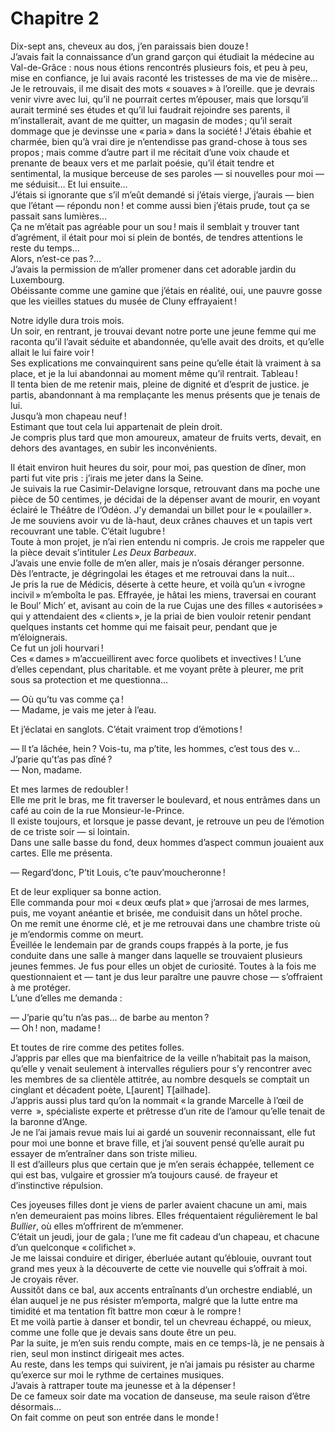 # Chapitre 2

Dix-sept ans, cheveux au dos, j’en paraissais bien douze !  
J’avais fait la connaissance d’un grand garçon qui étudiait la médecine au
Val-de-Grâce : nous nous étions rencontrés plusieurs fois, et peu à peu, mise en
confiance, je lui avais raconté les tristesses de ma vie de misère…  
Je le retrouvais, il me disait des mots « souaves » à l’oreille. que je devrais
venir vivre avec lui, qu’il ne pourrait certes m’épouser, mais que lorsqu’il
aurait terminé ses études et qu’il lui faudrait rejoindre ses parents, il
m’installerait, avant de me quitter, un magasin de modes ; qu’il serait dommage
que je devinsse une « paria » dans la société ! J’étais ébahie et charmée, bien
qu’à vrai dire je n’entendisse pas grand-chose à tous ses propos ; mais comme
d’autre part il me récitait d’une voix chaude et prenante de beaux vers et me
parlait poésie, qu’il était tendre et sentimental, la musique berceuse de ses
paroles — si nouvelles pour moi — me séduisit… Et lui ensuite…  
J’étais si ignorante que s’il m’eût demandé si j’étais vierge, j’aurais — bien
que l’étant — répondu non ! et comme aussi bien j’étais prude, tout ça se
passait sans lumières…  
Ça ne m’était pas agréable pour un sou ! mais il semblait y trouver tant
d’agrément, il était pour moi si plein de bontés, de tendres attentions le reste
du temps…  
Alors, n’est-ce pas ?…  
J’avais la permission de m’aller promener dans cet adorable jardin du
Luxembourg.  
Obéissante comme une gamine que j’étais en réalité, oui, une pauvre gosse que
les vieilles statues du musée de Cluny effrayaient !

Notre idylle dura trois mois.  
Un soir, en rentrant, je trouvai devant notre porte une jeune femme qui me
raconta qu’il l’avait séduite et abandonnée, qu’elle avait des droits, et
qu’elle allait le lui faire voir !  
Ses explications me convainquirent sans peine qu’elle était là vraiment à sa
place, et je la lui abandonnai au moment même qu’il rentrait. Tableau !  
Il tenta bien de me retenir mais, pleine de dignité et d’esprit de justice. je
partis, abandonnant à ma remplaçante les menus présents que je tenais de lui.  
Jusqu’à mon chapeau neuf !  
Estimant que tout cela lui appartenait de plein droit.  
Je compris plus tard que mon amoureux, amateur de fruits verts, devait, en
dehors des avantages, en subir les inconvénients.  

Il était environ huit heures du soir, pour moi, pas question de dîner, mon parti
fut vite pris : j’irais me jeter dans la Seine.  
Je suivais la rue Casimir-Delavigne lorsque, retrouvant dans ma poche une pièce
de 50 centimes, je décidai de la dépenser avant de mourir, en voyant éclairé le
Théâtre de l’Odéon. J’y demandai un billet pour le « poulailler ».  
Je me souviens avoir vu de là-haut, deux crânes chauves et un tapis vert
recouvrant une table. C’était lugubre !  
Toute à mon projet, je n’ai rien entendu ni compris. Je crois me rappeler que la
pièce devait s’intituler _Les Deux Barbeaux_.  
J’avais une envie folle de m’en aller, mais je n’osais déranger personne.  
Dès l’entracte, je dégringolai les étages et me retrouvai dans la nuit…  
Je pris la rue de Médicis, déserte à cette heure, et voilà qu’un « ivrogne
incivil » m’emboîta le pas. Effrayée, je hâtai les miens, traversai en courant
le Boul’ Mich’ et, avisant au coin de la rue Cujas une des filles « autorisées »
qui y attendaient des « clients », je la priai de bien vouloir retenir pendant
quelques instants cet homme qui me faisait peur, pendant que je m’éloignerais.  
Ce fut un joli hourvari !  
Ces « dames » m’accueillirent avec force quolibets et invectives ! L’une d’elles
cependant, plus charitable. et me voyant prête à pleurer, me prit sous sa
protection et me questionna…

— Où qu’tu vas comme ça !  
— Madame, je vais me jeter à l’eau.

Et j’éclatai en sanglots. C’était vraiment trop d’émotions !

— Il t’a lâchée, hein ? Vois-tu, ma p’tite, les hommes, c’est tous des v…
J’parie qu’t’as pas dîné ?  
— Non, madame.

Et mes larmes de redoubler !  
Elle me prit le bras, me fit traverser le boulevard, et nous entrâmes dans un
café au coin de la rue Monsieur-le-Prince.  
Il existe toujours, et lorsque je passe devant, je retrouve un peu de l’émotion
de ce triste soir — si lointain.  
Dans une salle basse du fond, deux hommes d’aspect commun jouaient aux cartes.
Elle me présenta.  

— Regard’donc, P’tit Louis, c’te pauv’moucheronne !

Et de leur expliquer sa bonne action.  
Elle commanda pour moi « deux œufs plat » que j’arrosai de mes larmes, puis, me
voyant anéantie et brisée, me conduisit dans un hôtel proche.  
On me remit une énorme clé, et je me retrouvai dans une chambre triste où je
m’endormis comme on meurt.  
Éveillée le lendemain par de grands coups frappés à la porte, je fus conduite
dans une salle à manger dans laquelle se trouvaient plusieurs jeunes femmes. Je
fus pour elles un objet de curiosité. Toutes à la fois me questionnaient et —
tant je dus leur paraître une pauvre chose — s’offraient à me protéger.  
L’une d’elles me demanda :

— J’parie qu’tu n’as pas… de barbe au menton ?  
— Oh ! non, madame !

Et toutes de rire comme des petites folles.  
J’appris par elles que ma bienfaitrice de la veille n’habitait pas la maison,
qu’elle y venait seulement à intervalles réguliers pour s’y rencontrer avec les
membres de sa clientèle attitrée, au nombre desquels se comptait un cinglant et
décadent poète, L[aurent] T[ailhade].  
J’appris aussi plus tard qu’on la nommait « la grande Marcelle à l’œil de verre
 », spécialiste experte et prêtresse d’un rite de l’amour qu’elle tenait de la
baronne d’Ange.  
Je ne l’ai jamais revue mais lui ai gardé un souvenir reconnaissant, elle fut
pour moi une bonne et brave fille, et j’ai souvent pensé qu’elle aurait pu
essayer de m’entraîner dans son triste milieu.  
Il est d’ailleurs plus que certain que je m’en serais échappée, tellement ce qui
est bas, vulgaire et grossier m’a toujours causé. de frayeur et d’instinctive
répulsion.

Ces joyeuses filles dont je viens de parler avaient chacune un ami, mais n’en
demeuraient pas moins libres. Elles fréquentaient régulièrement le bal _Bullier_,
où elles m’offrirent de m’emmener.  
C’était un jeudi, jour de gala ; l’une me fit cadeau d’un chapeau, et chacune
d’un quelconque « colifichet ».  
Je me laissai conduire et diriger, éberluée autant qu’éblouie, ouvrant tout
grand mes yeux à la découverte de cette vie nouvelle qui s’offrait à moi.  
Je croyais rêver.  
Aussitôt dans ce bal, aux accents entraînants d’un orchestre endiablé, un élan
auquel je ne pus résister m’emporta, malgré que la lutte entre ma timidité et ma
tentation fît battre mon cœur à le rompre !  
Et me voilà partie à danser et bondir, tel un chevreau échappé, ou mieux, comme
une folle que je devais sans doute être un peu.  
Par la suite, je m’en suis rendu compte, mais en ce temps-là, je ne pensais à
rien, seul mon instinct dirigeait mes actes.  
Au reste, dans les temps qui suivirent, je n’ai jamais pu résister au charme
qu’exerce sur moi le rythme de certaines musiques.  
J’avais à rattraper toute ma jeunesse et à la dépenser !  
De ce fameux soir date ma vocation de danseuse, ma seule raison d’être
désormais…  
On fait comme on peut son entrée dans le monde !
